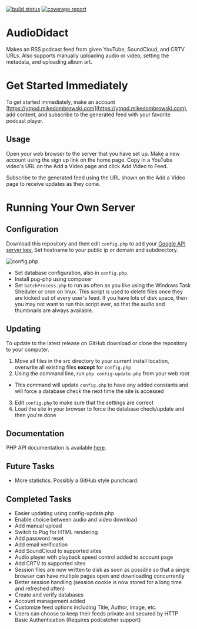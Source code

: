 [![build status](http://git.home.mikedombrowski.com/mdombrowski/AudioDidact/badges/master/build.svg)](http://git.home.mikedombrowski.com/mdombrowski/AudioDidact/commits/master)
[![coverage report](http://git.home.mikedombrowski.com/mdombrowski/AudioDidact/badges/master/coverage.svg)](http://git.home.mikedombrowski.com/mdombrowski/AudioDidact/commits/master)


# AudioDidact
Makes an RSS podcast feed from given YouTube, SoundCloud, and CRTV URLs. Also supports manually uploading audio or video, setting the metadata, and uploading album art. 

# Get Started Immediately
To get started immediately, make an account [https://ytpod.mikedombrowski.com](https://ytpod.mikedombrowski.com), add content, and subscribe to the generated feed with your favorite podcast player.

## Usage
Open your web browser to the server that you have set up. Make a new account using the sign up link on the home page. Copy in a YouTube video's URL on the Add a Video page and click Add Video to Feed.

Subscribe to the generated feed using the URL shown on the Add a Video page to receive updates as they come.

# Running Your Own Server
## Configuration
Download this repository and then edit `config.php` to add your [Google API server key.](https://console.developers.google.com/apis/credentials)
Set hostname to your public ip or domain and subdirectory.

![config.php](https://raw.githubusercontent.com/md100play/PodTube/master/README-images/config-php.PNG)

- Set database configuration, also in `config.php`.
- Install pug-php using composer
- Set `batchProcess.php` to run as often as you like using the Windows Task Sheduler or cron on linux. This script is used to delete files once they are kicked out of every user's feed. If you have lots of disk space, then you may not want to run this script ever, so that the audio and thumbnails are always available.

## Updating
To update to the latest release on GitHub download or clone the repository to your computer. 
1. Move all files in the src directory to your current install location, overwrite all existing files **except** for `config.php`
2. Using the command line, run `php config-update.php` from your web root
 - This command will update `config.php` to have any added constants and will force a database check the next time the site is accessed
3. Edit `config.php` to make sure that the settings are correct
4. Load the site in your browser to force the database check/update and then you're done


## Documentation
PHP API documentation is available [here](https://md100play.github.io/AudioDidact/html/index.html).

## Future Tasks
- More statistics. Possibly a GitHub style punchcard.

## Completed Tasks
- Easier updating using config-update.php
- Enable choice between audio and video download
- Add manual upload
- Switch to Pug for HTML rendering
- Add password reset
- Add email verification
- Add SoundCloud to supported sites
- Audio player with playback speed control added to account page
- Add CRTV to supported sites
- Session files are now written to disk as soon as possible so that a single browser can have multiple pages open and downloading concurrently
- Better session handling (session cookie is now stored for a long time and refreshed often)
- Create and verify databases
- Account management added
- Customize feed options including Title, Author, image, etc.
- Users can choose to keep their feeds private and secured by HTTP Basic Authentication (Requires podcatcher support)
